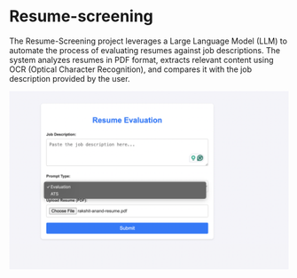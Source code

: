 # Resume-screening
The Resume-Screening project leverages a Large Language Model (LLM) to automate the process of evaluating resumes against job descriptions. The system analyzes resumes in PDF format, extracts relevant content using OCR (Optical Character Recognition), and compares it with the job description provided by the user. 

![Resume-Screening Logo](demosnap.png)
